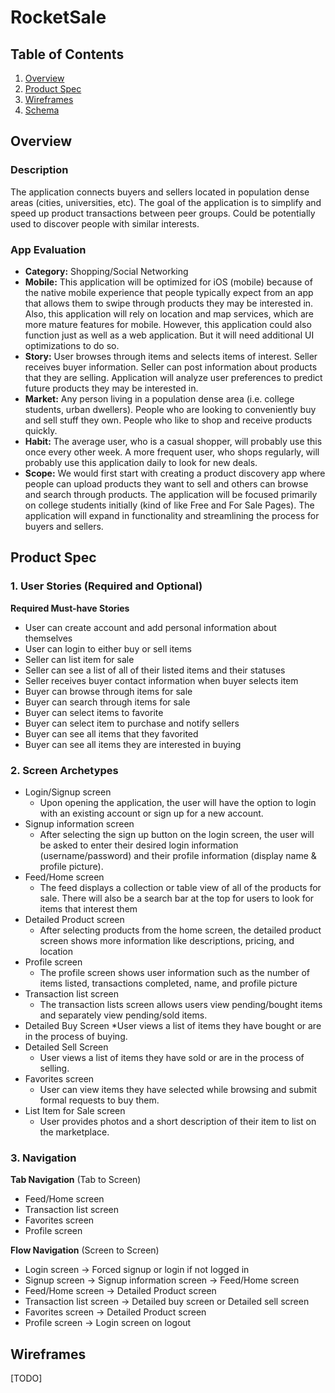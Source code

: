 # RocketSale

## Table of Contents
1. [Overview](#Overview)
1. [Product Spec](#Product-Spec)
1. [Wireframes](#Wireframes)
2. [Schema](#Schema)

## Overview
### Description
The application connects buyers and sellers located in population dense areas (cities, universities, etc). The goal of the application is to simplify and speed up product transactions between peer groups. Could be potentially used to discover people with similar interests.

### App Evaluation
- **Category:** Shopping/Social Networking
- **Mobile:** This application will be optimized for iOS (mobile) because of the native mobile experience that people typically expect from an app that allows them to swipe through products they may be interested in. Also, this application will rely on location and map services, which are more mature features for mobile. However, this application could also function just as well as a web application. But it will need additional UI optimizations to do so.
- **Story:**  User browses through items and selects items of interest. Seller receives buyer information. Seller can post information about products that they are selling. Application will analyze user preferences to predict future products they may be interested in.
- **Market:** Any person living in a population dense area (i.e. college students, urban dwellers). People who are looking to conveniently buy and sell stuff they own. People who like to shop and receive products quickly.
- **Habit:** The average user, who is a casual shopper, will probably use this once every other week. A more frequent user, who shops regularly, will probably use this application daily to look for new deals. 
- **Scope:** We would first start with creating a product discovery app where people can upload products they want to sell and others can browse and search through products. The application will be focused primarily on college students initially (kind of like Free and For Sale Pages). The application will expand in functionality and streamlining the process for buyers and sellers. 

## Product Spec

### 1. User Stories (Required and Optional)

**Required Must-have Stories**

* User can create account and add personal information about themselves
* User can login to either buy or sell items
* Seller can list item for sale
* Seller can see a list of all of their listed items and their statuses
* Seller receives buyer contact information when buyer selects item
* Buyer can browse through items for sale
* Buyer can search through items for sale
* Buyer can select items to favorite
* Buyer can select item to purchase and notify sellers 
* Buyer can see all items that they favorited
* Buyer can see all items they are interested in buying

### 2. Screen Archetypes
* Login/Signup screen
   * Upon opening the application, the user will have the option to login with an existing account or sign up for a new account. 
* Signup information screen
   * After selecting the sign up button on the login screen, the user will be asked to enter their desired login information (username/password) and their profile information (display name & profile picture).
* Feed/Home screen
   * The feed displays a collection or table view of all of the products for sale. There will also be a search bar at the top for users to look for items that interest them
* Detailed Product screen
   * After selecting products from the home screen, the detailed product screen shows more information like descriptions, pricing, and location
* Profile screen
   * The profile screen shows user information such as the number of items listed, transactions completed, name, and profile picture
* Transaction list screen
   * The transaction lists screen allows users view pending/bought items and separately view pending/sold items.
* Detailed Buy Screen
   *User views a list of items they have bought or are in the process of buying.
* Detailed Sell Screen
   * User views a list of items they have sold or are in the process of selling.
* Favorites screen
   * User can view items they have selected while browsing and submit formal requests to buy them.
* List Item for Sale screen
   * User provides photos and a short description of their item to list on the marketplace.

### 3. Navigation

**Tab Navigation** (Tab to Screen)

* Feed/Home screen
* Transaction list screen
* Favorites screen
* Profile screen

**Flow Navigation** (Screen to Screen)

* Login screen -> Forced signup or login if not logged in
* Signup screen -> Signup information screen -> Feed/Home screen
* Feed/Home screen -> Detailed Product screen
* Transaction list screen -> Detailed buy screen or Detailed sell screen
* Favorites screen -> Detailed Product screen
* Profile screen -> Login screen on logout

## Wireframes
[TODO]
